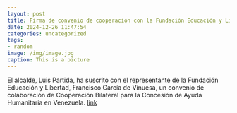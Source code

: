 ```yaml
---
layout: post
title: Firma de convenio de cooperación con la Fundación Educación y Libertad
date: 2024-12-26 11:47:54
categories: uncategorized
tags:
- random
image: /img/image.jpg
caption: This is a picture
---
```

El alcalde, Luis Partida, ha suscrito con el representante de la Fundación Educación y Libertad, Francisco García de Vinuesa, un convenio de colaboración de Cooperación Bilateral para la Concesión de Ayuda Humanitaria en Venezuela.   [link](https://www.ayto-villacanada.es/noticias/firma-de-convenio-de-cooperacion-con-la-fundacion-educacion-y-libertad/)
